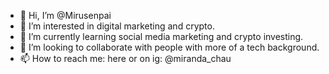 - 👋 Hi, I’m @Mirusenpai
- 👀 I’m interested in digital marketing and crypto.
- 🌱 I’m currently learning social media marketing and crypto investing.
- 💞️ I’m looking to collaborate with people with more of a tech background.
- 📫 How to reach me: here or on ig: @miranda_chau

<!---
Mirusenpai/Mirusenpai is a ✨ special ✨ repository because its `README.md` (this file) appears on your GitHub profile.
You can click the Preview link to take a look at your changes.
--->
